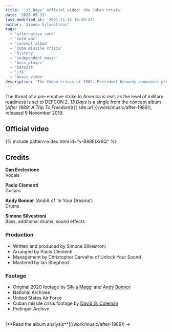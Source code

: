```yaml
---
title: '‘13 Days’ official video: the Cuban crisis'
date: '2020-05-31'
last_modified_at: '2021-11-12 18:29:23'
author: 'Simone Silvestroni'
tags:
  - 'alternative rock'
  - 'cold war'
  - 'concept album'
  - 'cuba missile crisis'
  - 'history'
  - 'independent music'
  - 'bass player'
  - 'bassist'
  - 'jfk'
  - 'music video'
description: 'The Cuban crisis of 1962. President Kennedy announces proof of a build-up of Soviet missiles on the island. The world is one step from nuclear war.'
---
```

The threat of a pre-emptive strike to America is real, as the level of military readiness is set to DEFCON 2. _13 Days_ is a single from the concept album [_After 1989: A Trip To Freedom_]({{ site.url }}/work/music/after-1989/), released 9 November 2019.

## Official video

{% include pattern-video.html id="v-B88EtXr9Q" %}

## Credits

**Dan Ecclestone**<br>
Vocals

**Paolo Clementi**<br>
Guitars

**Andy Bonnor** (AndiA of ‘In Your Dreams’)<br>
Drums

**Simone Silvestroni**<br>
Bass, additional drums, sound effects

### Production

- Written and produced by Simone Silvestroni
- Arranged by Paolo Clementi
- Management by Christopher Carvalho of Unlock Your Sound
- Mastered by Ian Shepherd

### Footage

- Original 2020 footage by [Silvia Maggi](https://silviamaggidesign.com/) and [Andy Bonnor](https://linktr.ee/Andia)
- National Archives
- United States Air Force
- Cuban missile crisis footage by [David G. Coleman](https://historyinpieces.com/)
- Prelinger Archive

<br>
[**Read the album analysis**](/work/music/after-1989/)&nbsp;→
<br>